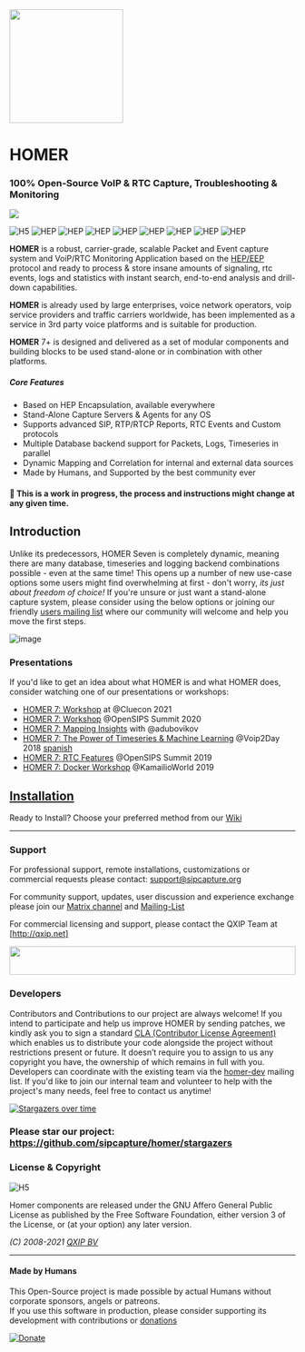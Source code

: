 <img src="https://user-images.githubusercontent.com/1423657/55069501-8348c400-5084-11e9-9931-fefe0f9874a7.png" width=200/>

# HOMER
### 100% Open-Source VoIP & RTC Capture, Troubleshooting & Monitoring


<img src="https://user-images.githubusercontent.com/1423657/73536888-5513dd80-4427-11ea-82aa-b2ce53192a63.png"/>

![H5](https://img.shields.io/badge/HOMER-7-red.svg)
![HEP](https://img.shields.io/badge/proto-hep_eep-blue.svg)
![HEP](https://img.shields.io/badge/proto-sip-brightgreen.svg)
![HEP](https://img.shields.io/badge/proto-rtcp-brightgreen.svg)
![HEP](https://img.shields.io/badge/proto-rtcp_xr-brightgreen.svg)
![HEP](https://img.shields.io/badge/proto-rtp_stats-brightgreen.svg)
![HEP](https://img.shields.io/badge/text-QoS-green.svg)
![HEP](https://img.shields.io/badge/text-syslog-green.svg)
![HEP](https://img.shields.io/badge/text-CDRs-green.svg)

**HOMER** is a robust, carrier-grade, scalable Packet and Event capture system and VoiP/RTC Monitoring Application based on the [HEP/EEP](http://github.com/sipcapture/hep) protocol and ready to process & store insane amounts of signaling, rtc events, logs and statistics with instant search, end-to-end analysis and drill-down capabilities.

**HOMER** is already used by large enterprises, voice network operators, voip service providers and traffic carriers worldwide, has been implemented as a service in 3rd party voice platforms and is suitable for production. 

**HOMER** 7+ is designed and delivered as a set of modular components and building blocks to be used stand-alone or in combination with other platforms.
<br/>

##### Core Features
* Based on HEP Encapsulation, available everywhere
* Stand-Alone Capture Servers & Agents for any OS
* Supports advanced SIP, RTP/RTCP Reports, RTC Events and Custom protocols
* Multiple Database backend support for Packets, Logs, Timeseries in parallel
* Dynamic Mapping and Correlation for internal and external data sources
* Made by Humans, and Supported by the best community ever

#### :construction: This is a work in progress, the process and instructions might change at any given time.

## Introduction
Unlike its predecessors, HOMER Seven is completely dynamic, meaning there are many database, timeseries and logging backend combinations possible - even at the same time! This opens up a number of new use-case options some users might find overwhelming at first - don't worry, *its just about freedom of choice!* If you're unsure or just want a stand-alone capture system, please consider using the below options or joining our friendly [users mailing list](https://groups.google.com/forum/#!forum/homer-discuss) where our community will welcome and help you move the first steps.

![image](https://user-images.githubusercontent.com/1423657/72265062-1e168d00-361c-11ea-9662-1663f3d9f38b.png)

### Presentations
If you'd like to get an idea about what HOMER is and what HOMER does, consider watching one of our presentations or workshops:

* [HOMER 7: Workshop](https://www.youtube.com/watch?v=1Bq3aKGPuXo) at @Cluecon 2021
* [HOMER 7: Workshop](https://youtu.be/fv9KwrguR-4?t=224) @OpenSIPS Summit 2020
* [HOMER 7: Mapping Insights](https://youtu.be/4dBKoLSy6Ro?t=856) with @adubovikov
* [HOMER 7: The Power of Timeseries & Machine Learning](https://vimeo.com/302849555) @Voip2Day 2018 [spanish](https://vimeo.com/302408369)
* [HOMER 7: RTC Features](https://www.youtube.com/watch?v=xQ0rvpQURR0) @OpenSIPS Summit 2019
* [HOMER 7: Docker Workshop](https://www.youtube.com/watch?v=6teucQPAaWI) @KamailioWorld 2019


## [Installation](https://github.com/sipcapture/homer/wiki/Quick-Install)
Ready to Install? Choose your preferred method from our [Wiki](https://github.com/sipcapture/homer/wiki/Quick-Install)

<!--
### :hand: Manual Setup
Installing HOMER 7.x is simple and does not require skills other than patience.

##### Requirements
Before proceeding, install the database requirements for HOMER 7.7:
* Postgres 11+ w/ root account for `DATA` and `API`
* Prometheus or InfluxDB for `TIMESERIES`
* _(optional)_ Loki for `LOGS`

Once ready, proceed to install your HEP Stack:
* Install the [sipcapture](https://github.com/sipcapture/homer/wiki/Quick-Install) package repositories
* Install [heplify-server](https://github.com/sipcapture/heplify-server)
  * Configure with your Postgres instance for storing `DATA`
  * Configure with your Loki instance for storing `LOGS`
  * Configure Prometheus scrapers to `HOMER:9096/metrics`
* Install [homer-app](https://github.com/sipcapture/homer-app)
  * Configure with your Postgres instance for `API` 
  * Configure with your Prometheus or InfluxDB instances for reading `TIMESERIES`
  * Configure with your Loki instance for reading `LOGS`
* Install and Configure a HEP Capture Agent
  * Install [heplify](https://github.com/sipcapture/heplify) on a host with SIP/RTCP traffic
    * Configure with your SIP/RTCP portrange and send `HEP` traffic to `heplify-server` on port `9060`
      * example: ` ./heplify -i eth0 -pr 5060-5080 -hs 10.20.30.40:9060`
  * Use a native HEP client in [Kamailio](https://github.com/sipcapture/homer/wiki/Examples%3A-Kamailio), [OpenSIPS](https://github.com/sipcapture/homer/wiki/Examples%3A-OpenSIPS), [Asterisk](https://github.com/sipcapture/homer/wiki/Examples%3A-Asterisk), [Freeswitch](https://github.com/sipcapture/homer/wiki/Examples%3A-FreeSwitch) and [others](https://github.com/sipcapture/homer/wiki)
* Start your services and login on port `9080` as `admin` with password `sipcapture` _(change it!)_

----

### :whale: Docker Containers
Starting Fresh or Testing? A ready to fire set of [Docker containers](https://github.com/sipcapture/homer7-docker/tree/7.7/heplify-server) is available in many flavours, ready to capture in minutes!

----

### :package: BASH Script
Installing on a fresh, dedicated *all-in-one* server? Try our [installer script](https://github.com/sipcapture/homer-installer/tree/7.7) supporting the latest Debian and CentOS releases.



  
-->
----------------

### Support
For professional support, remote installations, customizations or commercial requests please contact: support@sipcapture.org

For community support, updates, user discussion and experience exchange please join our [Matrix channel](https://matrix.to/#/#sipcapture_homer:gitter.im) and [Mailing-List](https://groups.google.com/forum/#!forum/homer-discuss)

For commercial licensing and support, please contact the QXIP Team at [http://qxip.net]

<img src="http://i.imgur.com/9AN08au.gif" width=100% height=50 >



### Developers
Contributors and Contributions to our project are always welcome! If you intend to participate and help us improve HOMER by sending patches, we kindly ask you to sign a standard [CLA (Contributor License Agreement)](http://cla.qxip.net) which enables us to distribute your code alongside the project without restrictions present or future. It doesn’t require you to assign to us any copyright you have, the ownership of which remains in full with you. Developers can coordinate with the existing team via the [homer-dev](http://groups.google.com/group/homer-dev) mailing list. If you'd like to join our internal team and volunteer to help with the project's many needs, feel free to contact us anytime!


[![Stargazers over time](https://starchart.cc/sipcapture/homer.svg)](https://starchart.cc/sipcapture/homer)

### Please star our project: https://github.com/sipcapture/homer/stargazers

### License & Copyright

![H5](https://img.shields.io/badge/license-GNU_AGPL_v3-blue.svg)

Homer components are released under the GNU Affero General Public License as published by the Free Software Foundation, either version 3 of the License, or (at your option) any later version.

*(C) 2008-2021 [QXIP BV](http://qxip.net)*

----------

#### Made by Humans
This Open-Source project is made possible by actual Humans without corporate sponsors, angels or patreons.<br>
If you use this software in production, please consider supporting its development with contributions or [donations](https://www.paypal.com/cgi-bin/webscr?cmd=_donations&business=donation%40sipcapture%2eorg&lc=US&item_name=SIPCAPTURE&no_note=0&currency_code=EUR&bn=PP%2dDonationsBF%3abtn_donateCC_LG%2egif%3aNonHostedGuest)

[![Donate](https://www.paypalobjects.com/en_US/i/btn/btn_donateCC_LG.gif)](https://www.paypal.com/cgi-bin/webscr?cmd=_donations&business=donation%40sipcapture%2eorg&lc=US&item_name=SIPCAPTURE&no_note=0&currency_code=EUR&bn=PP%2dDonationsBF%3abtn_donateCC_LG%2egif%3aNonHostedGuest) 
